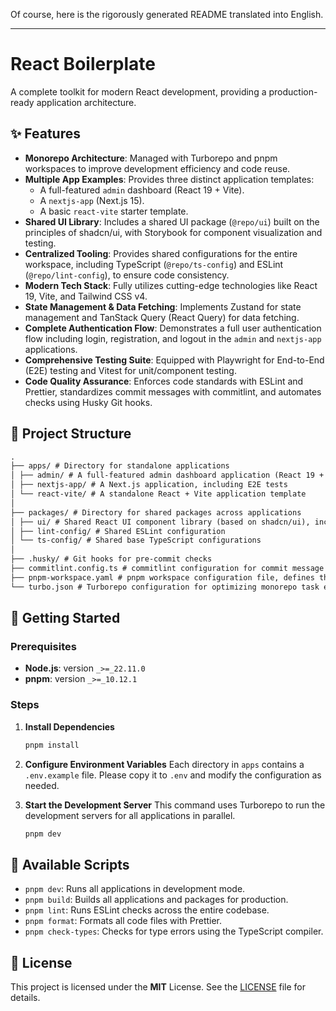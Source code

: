 Of course, here is the rigorously generated README translated into English.

---

# React Boilerplate

A complete toolkit for modern React development, providing a production-ready application architecture.

## ✨ Features

- **Monorepo Architecture**: Managed with Turborepo and pnpm workspaces to improve development efficiency and code reuse.
- **Multiple App Examples**: Provides three distinct application templates:
  - A full-featured `admin` dashboard (React 19 + Vite).
  - A `nextjs-app` (Next.js 15).
  - A basic `react-vite` starter template.
- **Shared UI Library**: Includes a shared UI package (`@repo/ui`) built on the principles of shadcn/ui, with Storybook for component visualization and testing.
- **Centralized Tooling**: Provides shared configurations for the entire workspace, including TypeScript (`@repo/ts-config`) and ESLint (`@repo/lint-config`), to ensure code consistency.
- **Modern Tech Stack**: Fully utilizes cutting-edge technologies like React 19, Vite, and Tailwind CSS v4.
- **State Management & Data Fetching**: Implements Zustand for state management and TanStack Query (React Query) for data fetching.
- **Complete Authentication Flow**: Demonstrates a full user authentication flow including login, registration, and logout in the `admin` and `nextjs-app` applications.
- **Comprehensive Testing Suite**: Equipped with Playwright for End-to-End (E2E) testing and Vitest for unit/component testing.
- **Code Quality Assurance**: Enforces code standards with ESLint and Prettier, standardizes commit messages with commitlint, and automates checks using Husky Git hooks.

## 📁 Project Structure

```markdown
.
├── apps/ # Directory for standalone applications
│ ├── admin/ # A full-featured admin dashboard application (React 19 + Vite)
│ ├── nextjs-app/ # A Next.js application, including E2E tests
│ └── react-vite/ # A standalone React + Vite application template
│
├── packages/ # Directory for shared packages across applications
│ ├── ui/ # Shared React UI component library (based on shadcn/ui), includes Storybook
│ ├── lint-config/ # Shared ESLint configuration
│ └── ts-config/ # Shared base TypeScript configurations
│
├── .husky/ # Git hooks for pre-commit checks
├── commitlint.config.ts # commitlint configuration for commit message standards
├── pnpm-workspace.yaml # pnpm workspace configuration file, defines the monorepo structure
└── turbo.json # Turborepo configuration for optimizing monorepo task execution
```

## 🚀 Getting Started

### Prerequisites

- **Node.js**: version `_>=_22.11.0`
- **pnpm**: version `_>=_10.12.1`

### Steps

1.  **Install Dependencies**

    ```bash
    pnpm install
    ```

2.  **Configure Environment Variables**
    Each directory in `apps` contains a `.env.example` file. Please copy it to `.env` and modify the configuration as needed.

3.  **Start the Development Server**
    This command uses Turborepo to run the development servers for all applications in parallel.
    ```bash
    pnpm dev
    ```

## 📜 Available Scripts

- `pnpm dev`: Runs all applications in development mode.
- `pnpm build`: Builds all applications and packages for production.
- `pnpm lint`: Runs ESLint checks across the entire codebase.
- `pnpm format`: Formats all code files with Prettier.
- `pnpm check-types`: Checks for type errors using the TypeScript compiler.

## 📄 License

This project is licensed under the **MIT** License. See the [LICENSE](LICENSE) file for details.
